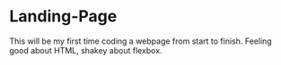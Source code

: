 # Landing-Page
This will be my first time coding a webpage from start to finish. Feeling good about HTML, shakey about flexbox. 
